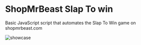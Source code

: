 # ShopMrBeast Slap To win
Basic JavaScript script that automates the Slap To Win game on shopmrbeast.com

![showcase](https://media0.giphy.com/media/qmQsOqjvh9ItBmsNZV/giphy.gif?cid=790b7611838d0ad5da8339ea0463135dcb4088163964efe2&rid=giphy.gif&ct=g)
